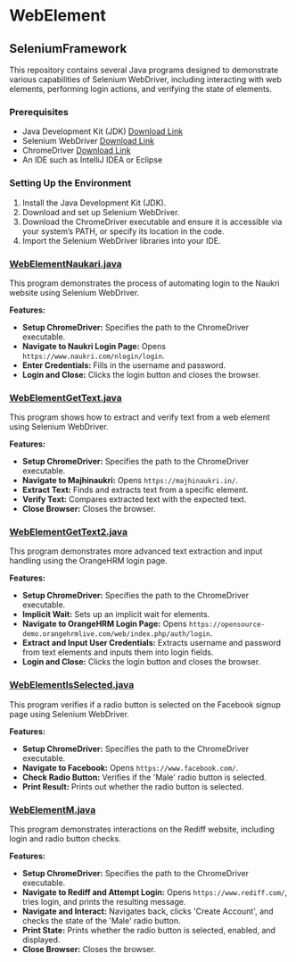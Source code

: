 # WebElement
## SeleniumFramework

This repository contains several Java programs designed to demonstrate various capabilities of Selenium WebDriver, including interacting with web elements, performing login actions, and verifying the state of elements.

### Prerequisites
- Java Development Kit (JDK) [Download Link](https://www.oracle.com/java/technologies/javase-downloads.html)
- Selenium WebDriver [Download Link](https://www.selenium.dev/downloads/)
- ChromeDriver [Download Link](https://sites.google.com/a/chromium.org/chromedriver/downloads)
- An IDE such as IntelliJ IDEA or Eclipse

### Setting Up the Environment
1. Install the Java Development Kit (JDK).
2. Download and set up Selenium WebDriver.
3. Download the ChromeDriver executable and ensure it is accessible via your system’s PATH, or specify its location in the code.
4. Import the Selenium WebDriver libraries into your IDE.

### [WebElementNaukari.java](https://linktoyourfile.com/WebElementNaukari.java)
This program demonstrates the process of automating login to the Naukri website using Selenium WebDriver.

**Features:**
- **Setup ChromeDriver:** Specifies the path to the ChromeDriver executable.
- **Navigate to Naukri Login Page:** Opens `https://www.naukri.com/nlogin/login`.
- **Enter Credentials:** Fills in the username and password.
- **Login and Close:** Clicks the login button and closes the browser.

### [WebElementGetText.java](https://linktoyourfile.com/WebElementGetText.java)
This program shows how to extract and verify text from a web element using Selenium WebDriver.

**Features:**
- **Setup ChromeDriver:** Specifies the path to the ChromeDriver executable.
- **Navigate to Majhinaukri:** Opens `https://majhinaukri.in/`.
- **Extract Text:** Finds and extracts text from a specific element.
- **Verify Text:** Compares extracted text with the expected text.
- **Close Browser:** Closes the browser.

### [WebElementGetText2.java](https://linktoyourfile.com/WebElementGetText2.java)
This program demonstrates more advanced text extraction and input handling using the OrangeHRM login page.

**Features:**
- **Setup ChromeDriver:** Specifies the path to the ChromeDriver executable.
- **Implicit Wait:** Sets up an implicit wait for elements.
- **Navigate to OrangeHRM Login Page:** Opens `https://opensource-demo.orangehrmlive.com/web/index.php/auth/login`.
- **Extract and Input User Credentials:** Extracts username and password from text elements and inputs them into login fields.
- **Login and Close:** Clicks the login button and closes the browser.

### [WebElementIsSelected.java](https://linktoyourfile.com/WebElementIsSelected.java)
This program verifies if a radio button is selected on the Facebook signup page using Selenium WebDriver.

**Features:**
- **Setup ChromeDriver:** Specifies the path to the ChromeDriver executable.
- **Navigate to Facebook:** Opens `https://www.facebook.com/`.
- **Check Radio Button:** Verifies if the 'Male' radio button is selected.
- **Print Result:** Prints out whether the radio button is selected.

### [WebElementM.java](https://linktoyourfile.com/WebElementM.java)
This program demonstrates interactions on the Rediff website, including login and radio button checks.

**Features:**
- **Setup ChromeDriver:** Specifies the path to the ChromeDriver executable.
- **Navigate to Rediff and Attempt Login:** Opens `https://www.rediff.com/`, tries login, and prints the resulting message.
- **Navigate and Interact:** Navigates back, clicks 'Create Account', and checks the state of the 'Male' radio button.
- **Print State:** Prints whether the radio button is selected, enabled, and displayed.
- **Close Browser:** Closes the browser.
